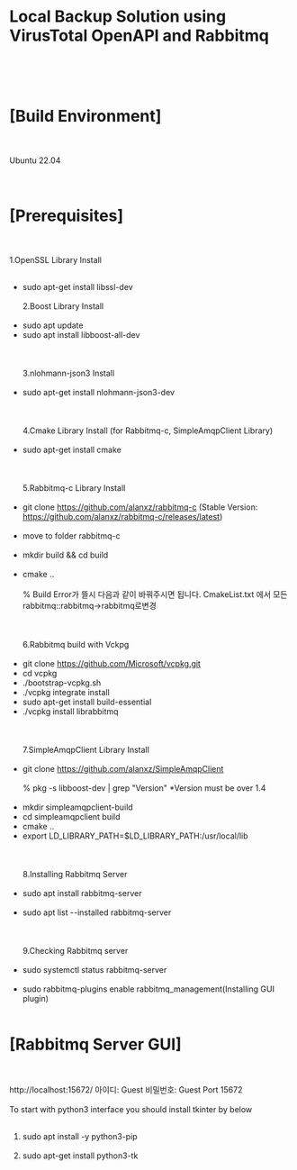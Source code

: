 # Local Backup Solution using VirusTotal OpenAPI and Rabbitmq
<br/><br/><br/>
# [Build Environment]
<br/><br/>
Ubuntu 22.04
<br/><br/><br/>
# [Prerequisites]
<br/><br/>
1.OpenSSL Library Install
<br/><br/>
* sudo apt-get install libssl-dev 
<br/><br/>
2.Boost Library Install
<br/><br/>
* sudo apt update
* sudo apt install libboost-all-dev
<br/><br/>
<br/><br/>
3.nlohmann-json3 Install
<br/><br/>
* sudo apt-get install nlohmann-json3-dev
<br/><br/>
<br/><br/>
4.Cmake Library Install (for Rabbitmq-c, SimpleAmqpClient Library)
<br/><br/>
* sudo apt-get install cmake
<br/><br/>
<br/><br/>
5.Rabbitmq-c Library Install
<br/><br/>
* git clone https://github.com/alanxz/rabbitmq-c (Stable Version: https://github.com/alanxz/rabbitmq-c/releases/latest)
<br/><br/>
* move to folder rabbitmq-c
<br/><br/>
* mkdir build && cd build
<br/><br/>
* cmake ..
<br/><br/>
% Build Error가 뜰시 다음과 같이 바꿔주시면 됩니다. CmakeList.txt 에서 모든 rabbitmq::rabbitmq->rabbitmq로변경
<br/><br/>
<br/><br/>
6.Rabbitmq build with Vckpg
<br/><br/>
* git clone https://github.com/Microsoft/vcpkg.git
* cd vcpkg
* ./bootstrap-vcpkg.sh
* ./vcpkg integrate install
* sudo apt-get install build-essential
* ./vcpkg install librabbitmq
<br/><br/>
<br/><br/>
7.SimpleAmqpClient Library Install
<br/><br/>
* git clone https://github.com/alanxz/SimpleAmqpClient
<br/><br/>
% pkg -s libboost-dev | grep "Version" *Version must be over 1.4
<br/><br/>
* mkdir simpleamqpclient-build
* cd simpleamqpclient build
* cmake ..
* export LD_LIBRARY_PATH=$LD_LIBRARY_PATH:/usr/local/lib
<br/><br/>
<br/><br/>
8.Installing Rabbitmq Server
<br/><br/>
* sudo apt install rabbitmq-server
<br/><br/>
* sudo apt list --installed rabbitmq-server
<br/><br/>
<br/><br/>
9.Checking Rabbitmq server
<br/><br/>
* sudo systemctl status rabbitmq-server
<br/><br/>
* sudo rabbitmq-plugins enable rabbitmq_management(Installing GUI plugin)
<br/><br/>
# [Rabbitmq Server GUI] 
<br/><br/>
http://localhost:15672/ 아이디: Guest 비밀번호: Guest Port 15672
<br/><br/>
To start with python3 interface you should install tkinter by below 
<br/><br/>
1. sudo apt install -y python3-pip
<br/><br/>   
2. sudo apt-get install python3-tk
<br/><br/>
